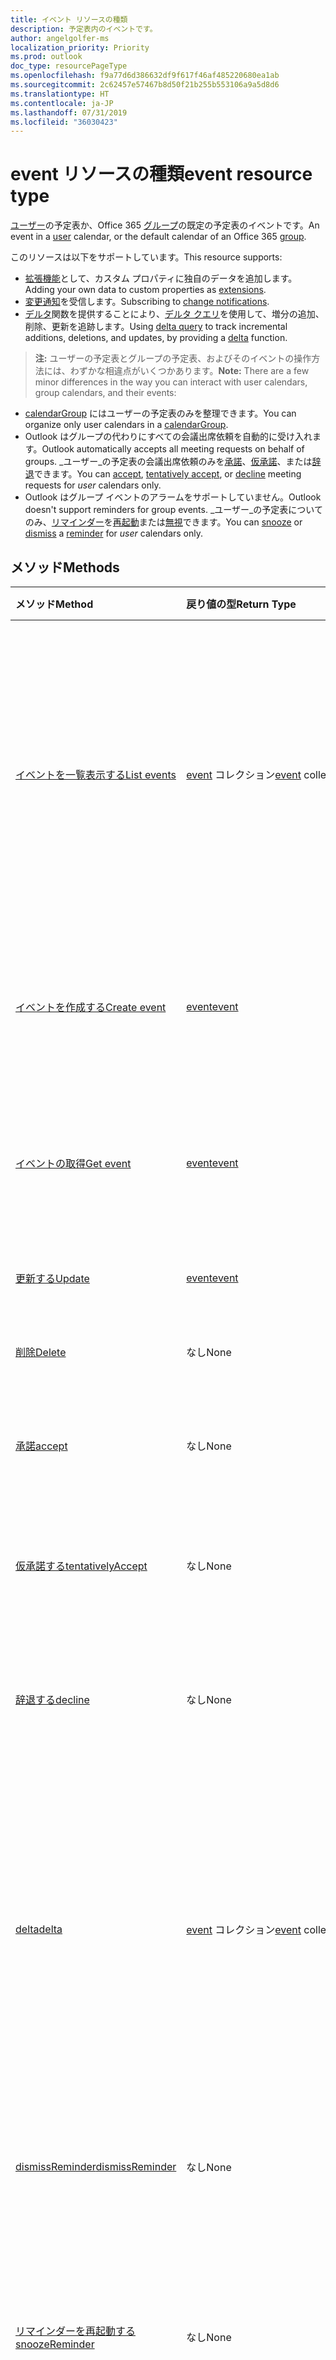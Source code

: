 ```yaml
---
title: イベント リソースの種類
description: 予定表内のイベントです。
author: angelgolfer-ms
localization_priority: Priority
ms.prod: outlook
doc_type: resourcePageType
ms.openlocfilehash: f9a77d6d386632df9f617f46af485220680ea1ab
ms.sourcegitcommit: 2c62457e57467b8d50f21b255b553106a9a5d8d6
ms.translationtype: HT
ms.contentlocale: ja-JP
ms.lasthandoff: 07/31/2019
ms.locfileid: "36030423"
---
```

# <a name="event-resource-type"></a><span data-ttu-id="4b6e9-103">event リソースの種類</span><span class="sxs-lookup"><span data-stu-id="4b6e9-103">event resource type</span></span>

<span data-ttu-id="4b6e9-104">[ユーザー](user.md)の予定表か、Office 365 [グループ](group.md)の既定の予定表のイベントです。</span><span class="sxs-lookup"><span data-stu-id="4b6e9-104">An event in a [user](user.md) calendar, or the default calendar of an Office 365 [group](group.md).</span></span>

<span data-ttu-id="4b6e9-105">このリソースは以下をサポートしています。</span><span class="sxs-lookup"><span data-stu-id="4b6e9-105">This resource supports:</span></span>

- <span data-ttu-id="4b6e9-106">[拡張機能](/graph/extensibility-overview)として、カスタム プロパティに独自のデータを追加します。</span><span class="sxs-lookup"><span data-stu-id="4b6e9-106">Adding your own data to custom properties as [extensions](/graph/extensibility-overview).</span></span>
- <span data-ttu-id="4b6e9-107">[変更通知](/graph/webhooks)を受信します。</span><span class="sxs-lookup"><span data-stu-id="4b6e9-107">Subscribing to [change notifications](/graph/webhooks).</span></span>
- <span data-ttu-id="4b6e9-108">[デルタ](../api/event-delta.md)関数を提供することにより、[デルタ クエリ](/graph/delta-query-overview)を使用して、増分の追加、削除、更新を追跡します。</span><span class="sxs-lookup"><span data-stu-id="4b6e9-108">Using [delta query](/graph/delta-query-overview) to track incremental additions, deletions, and updates, by providing a [delta](../api/event-delta.md) function.</span></span>

> <span data-ttu-id="4b6e9-109">**注:** ユーザーの予定表とグループの予定表、およびそのイベントの操作方法には、わずかな相違点がいくつかあります。</span><span class="sxs-lookup"><span data-stu-id="4b6e9-109">**Note:** There are a few minor differences in the way you can interact with user calendars, group calendars, and their events:</span></span>

- <span data-ttu-id="4b6e9-110">[calendarGroup](calendargroup.md) にはユーザーの予定表のみを整理できます。</span><span class="sxs-lookup"><span data-stu-id="4b6e9-110">You can organize only user calendars in a [calendarGroup](calendargroup.md).</span></span>
- <span data-ttu-id="4b6e9-111">Outlook はグループの代わりにすべての会議出席依頼を自動的に受け入れます。</span><span class="sxs-lookup"><span data-stu-id="4b6e9-111">Outlook automatically accepts all meeting requests on behalf of groups.</span></span> <span data-ttu-id="4b6e9-112">_ユーザー_の予定表の会議出席依頼のみを[承諾](../api/event-accept.md)、[仮承諾](../api/event-tentativelyaccept.md)、または[辞退](../api/event-decline.md)できます。</span><span class="sxs-lookup"><span data-stu-id="4b6e9-112">You can [accept](../api/event-accept.md), [tentatively accept](../api/event-tentativelyaccept.md), or [decline](../api/event-decline.md)  meeting requests for _user_ calendars only.</span></span>
- <span data-ttu-id="4b6e9-113">Outlook はグループ イベントのアラームをサポートしていません。</span><span class="sxs-lookup"><span data-stu-id="4b6e9-113">Outlook doesn't support reminders for group events.</span></span> <span data-ttu-id="4b6e9-114">_ユーザー_の予定表についてのみ、[リマインダー](reminder.md)を[再起動](../api/event-snoozereminder.md)または[無視](../api/event-dismissreminder.md)できます。</span><span class="sxs-lookup"><span data-stu-id="4b6e9-114">You can [snooze](../api/event-snoozereminder.md) or [dismiss](../api/event-dismissreminder.md) a [reminder](reminder.md) for _user_ calendars only.</span></span>

## <a name="methods"></a><span data-ttu-id="4b6e9-115">メソッド</span><span class="sxs-lookup"><span data-stu-id="4b6e9-115">Methods</span></span>

| <span data-ttu-id="4b6e9-116">メソッド</span><span class="sxs-lookup"><span data-stu-id="4b6e9-116">Method</span></span>       | <span data-ttu-id="4b6e9-117">戻り値の型</span><span class="sxs-lookup"><span data-stu-id="4b6e9-117">Return Type</span></span>  |<span data-ttu-id="4b6e9-118">説明</span><span class="sxs-lookup"><span data-stu-id="4b6e9-118">Description</span></span>|
|:---------------|:--------|:----------|
|[<span data-ttu-id="4b6e9-119">イベントを一覧表示する</span><span class="sxs-lookup"><span data-stu-id="4b6e9-119">List events</span></span>](../api/user-list-events.md)|<span data-ttu-id="4b6e9-120">[event](event.md) コレクション</span><span class="sxs-lookup"><span data-stu-id="4b6e9-120">[event](event.md) collection</span></span> |<span data-ttu-id="4b6e9-p103">ユーザーのメールボックス内の[イベント](../resources/event.md) オブジェクトの一覧を取得します。一覧には、単一インスタンスの会議と定期的なマスターが含まれています。</span><span class="sxs-lookup"><span data-stu-id="4b6e9-p103">Retrieve a list of [event](../resources/event.md) objects in the user's mailbox. The list contains single instance meetings and series masters.</span></span>|
|[<span data-ttu-id="4b6e9-123">イベントを作成する</span><span class="sxs-lookup"><span data-stu-id="4b6e9-123">Create event</span></span>](../api/user-post-events.md) |[<span data-ttu-id="4b6e9-124">event</span><span class="sxs-lookup"><span data-stu-id="4b6e9-124">event</span></span>](event.md)| <span data-ttu-id="4b6e9-125">インスタンス コレクションへの投稿により、新しいイベントを作成します。</span><span class="sxs-lookup"><span data-stu-id="4b6e9-125">Create a new event by posting to the instances collection.</span></span>|
|[<span data-ttu-id="4b6e9-126">イベントの取得</span><span class="sxs-lookup"><span data-stu-id="4b6e9-126">Get event</span></span>](../api/event-get.md) | [<span data-ttu-id="4b6e9-127">event</span><span class="sxs-lookup"><span data-stu-id="4b6e9-127">event</span></span>](event.md) |<span data-ttu-id="4b6e9-128">event オブジェクトのプロパティとリレーションシップを読み取ります。</span><span class="sxs-lookup"><span data-stu-id="4b6e9-128">Read properties and relationships of event object.</span></span>|
|[<span data-ttu-id="4b6e9-129">更新する</span><span class="sxs-lookup"><span data-stu-id="4b6e9-129">Update</span></span>](../api/event-update.md) | [<span data-ttu-id="4b6e9-130">event</span><span class="sxs-lookup"><span data-stu-id="4b6e9-130">event</span></span>](event.md) |<span data-ttu-id="4b6e9-131">イベント オブジェクトを更新します。</span><span class="sxs-lookup"><span data-stu-id="4b6e9-131">Update event object.</span></span> |
|[<span data-ttu-id="4b6e9-132">削除</span><span class="sxs-lookup"><span data-stu-id="4b6e9-132">Delete</span></span>](../api/event-delete.md) | <span data-ttu-id="4b6e9-133">なし</span><span class="sxs-lookup"><span data-stu-id="4b6e9-133">None</span></span> |<span data-ttu-id="4b6e9-134">イベント オブジェクトを削除します。</span><span class="sxs-lookup"><span data-stu-id="4b6e9-134">Delete event object.</span></span> |
|[<span data-ttu-id="4b6e9-135">承諾</span><span class="sxs-lookup"><span data-stu-id="4b6e9-135">accept</span></span>](../api/event-accept.md)|<span data-ttu-id="4b6e9-136">なし</span><span class="sxs-lookup"><span data-stu-id="4b6e9-136">None</span></span>|<span data-ttu-id="4b6e9-137">ユーザーの予定表の指定のイベントを承諾します。</span><span class="sxs-lookup"><span data-stu-id="4b6e9-137">Accept the specified event in a user calendar.</span></span>|
|[<span data-ttu-id="4b6e9-138">仮承諾する</span><span class="sxs-lookup"><span data-stu-id="4b6e9-138">tentativelyAccept</span></span>](../api/event-tentativelyaccept.md)|<span data-ttu-id="4b6e9-139">なし</span><span class="sxs-lookup"><span data-stu-id="4b6e9-139">None</span></span>|<span data-ttu-id="4b6e9-140">ユーザーの予定表の指定のイベントを仮承諾します。</span><span class="sxs-lookup"><span data-stu-id="4b6e9-140">Tentatively accept the specified event in a user calendar.</span></span>|
|[<span data-ttu-id="4b6e9-141">辞退する</span><span class="sxs-lookup"><span data-stu-id="4b6e9-141">decline</span></span>](../api/event-decline.md)|<span data-ttu-id="4b6e9-142">なし</span><span class="sxs-lookup"><span data-stu-id="4b6e9-142">None</span></span>|<span data-ttu-id="4b6e9-143">ユーザーの予定表の指定のイベントに対する詳細を辞退します。</span><span class="sxs-lookup"><span data-stu-id="4b6e9-143">Decline invitation to the specified event in a user calendar.</span></span>|
|[<span data-ttu-id="4b6e9-144">delta</span><span class="sxs-lookup"><span data-stu-id="4b6e9-144">delta</span></span>](../api/event-delta.md)|<span data-ttu-id="4b6e9-145">[event](event.md) コレクション</span><span class="sxs-lookup"><span data-stu-id="4b6e9-145">[event](event.md) collection</span></span>|<span data-ttu-id="4b6e9-146">ユーザーの標準として設定されている予定表の**calendarView** において追加、削除、更新された一連のイベント (さまざまなイベント) を取得します。</span><span class="sxs-lookup"><span data-stu-id="4b6e9-146">Get a set of events that have been added, deleted, or updated in a **calendarView** (a range of events) of the user's primary calendar.</span></span>|
|[<span data-ttu-id="4b6e9-147">dismissReminder</span><span class="sxs-lookup"><span data-stu-id="4b6e9-147">dismissReminder</span></span>](../api/event-dismissreminder.md)|<span data-ttu-id="4b6e9-148">なし</span><span class="sxs-lookup"><span data-stu-id="4b6e9-148">None</span></span>|<span data-ttu-id="4b6e9-149">ユーザーの予定表の指定したイベントのリマインダーを無視します。</span><span class="sxs-lookup"><span data-stu-id="4b6e9-149">Dismiss the reminder for the specified event in a user calendar.</span></span>|
|[<span data-ttu-id="4b6e9-150">リマインダーを再起動する</span><span class="sxs-lookup"><span data-stu-id="4b6e9-150">snoozeReminder</span></span>](../api/event-snoozereminder.md)|<span data-ttu-id="4b6e9-151">なし</span><span class="sxs-lookup"><span data-stu-id="4b6e9-151">None</span></span>|<span data-ttu-id="4b6e9-152">ユーザーの予定表の指定したイベントのリマインダーを新しい時刻まで延期します。</span><span class="sxs-lookup"><span data-stu-id="4b6e9-152">Postpone a reminder for the specified event in a user calendar until a new time.</span></span>|
|[<span data-ttu-id="4b6e9-153">インスタンスを一覧表示する</span><span class="sxs-lookup"><span data-stu-id="4b6e9-153">List instances</span></span>](../api/event-list-instances.md) |<span data-ttu-id="4b6e9-154">[event](event.md) コレクション</span><span class="sxs-lookup"><span data-stu-id="4b6e9-154">[event](event.md) collection</span></span>| <span data-ttu-id="4b6e9-p104">指定した時間範囲のイベントのインスタンス (発生) を取得します。イベントが `SeriesMaster` タイプである場合、これは指定した時間範囲内のイベントの発生と例外を返します。</span><span class="sxs-lookup"><span data-stu-id="4b6e9-p104">Get the instances (occurrences) of an event for a specified time range. If the event is a `SeriesMaster` type, this returns the occurrences and exceptions of the event in the specified time range.</span></span>|
|<span data-ttu-id="4b6e9-157">**添付ファイル**</span><span class="sxs-lookup"><span data-stu-id="4b6e9-157">**Attachments**</span></span>| | |
|[<span data-ttu-id="4b6e9-158">添付ファイルを一覧表示する</span><span class="sxs-lookup"><span data-stu-id="4b6e9-158">List attachments</span></span>](../api/event-list-attachments.md) |<span data-ttu-id="4b6e9-159">[attachment](attachment.md) コレクション</span><span class="sxs-lookup"><span data-stu-id="4b6e9-159">[attachment](attachment.md) collection</span></span>| <span data-ttu-id="4b6e9-160">イベントのすべての添付ファイルを取得します。</span><span class="sxs-lookup"><span data-stu-id="4b6e9-160">Get all attachments on an event.</span></span>|
|[<span data-ttu-id="4b6e9-161">添付ファイルを追加する</span><span class="sxs-lookup"><span data-stu-id="4b6e9-161">Add attachment</span></span>](../api/event-post-attachments.md) |[<span data-ttu-id="4b6e9-162">attachment</span><span class="sxs-lookup"><span data-stu-id="4b6e9-162">attachment</span></span>](attachment.md)| <span data-ttu-id="4b6e9-163">添付ファイル コレクションへの投稿により、イベントに新しい添付ファイルを追加します。</span><span class="sxs-lookup"><span data-stu-id="4b6e9-163">Add a new attachment to an event by posting to the attachments collection.</span></span>|
|<span data-ttu-id="4b6e9-164">**オープン拡張機能**</span><span class="sxs-lookup"><span data-stu-id="4b6e9-164">**Open extensions**</span></span>| | |
|[<span data-ttu-id="4b6e9-165">オープン拡張機能を作成する</span><span class="sxs-lookup"><span data-stu-id="4b6e9-165">Create open extension</span></span>](../api/opentypeextension-post-opentypeextension.md) |[<span data-ttu-id="4b6e9-166">openTypeExtension</span><span class="sxs-lookup"><span data-stu-id="4b6e9-166">openTypeExtension</span></span>](opentypeextension.md)| <span data-ttu-id="4b6e9-167">オープン拡張機能を作成し、リソースの新規または既存のインスタンスのカスタム プロパティを追加します。</span><span class="sxs-lookup"><span data-stu-id="4b6e9-167">Create an open extension and add custom properties in a new or existing instance of a resource.</span></span>|
|[<span data-ttu-id="4b6e9-168">オープン拡張機能を取得する</span><span class="sxs-lookup"><span data-stu-id="4b6e9-168">Get open extension</span></span>](../api/opentypeextension-get.md) |<span data-ttu-id="4b6e9-169">[openTypeExtension](opentypeextension.md) コレクション</span><span class="sxs-lookup"><span data-stu-id="4b6e9-169">[openTypeExtension](opentypeextension.md) collection</span></span>| <span data-ttu-id="4b6e9-170">名前や完全修飾名によって識別されたオープン拡張機能オブジェクトを 1 つまたは複数取得します。</span><span class="sxs-lookup"><span data-stu-id="4b6e9-170">Get an open extension object or objects identified by name or fully qualified name.</span></span>|
|<span data-ttu-id="4b6e9-171">**拡張プロパティ**</span><span class="sxs-lookup"><span data-stu-id="4b6e9-171">**Extended properties**</span></span>| | |
|[<span data-ttu-id="4b6e9-172">単一値の拡張プロパティを作成する</span><span class="sxs-lookup"><span data-stu-id="4b6e9-172">Create single-value extended property</span></span>](../api/singlevaluelegacyextendedproperty-post-singlevalueextendedproperties.md) |[<span data-ttu-id="4b6e9-173">event</span><span class="sxs-lookup"><span data-stu-id="4b6e9-173">event</span></span>](event.md)  |<span data-ttu-id="4b6e9-174">新規または既存のイベントに、1 つ以上の単一値の拡張プロパティを作成します。</span><span class="sxs-lookup"><span data-stu-id="4b6e9-174">Create one or more single-value extended properties in a new or existing event.</span></span>   |
|[<span data-ttu-id="4b6e9-175">単一値の拡張プロパティを持つイベントの取得</span><span class="sxs-lookup"><span data-stu-id="4b6e9-175">Get event with single-value extended property</span></span>](../api/singlevaluelegacyextendedproperty-get.md)  | [<span data-ttu-id="4b6e9-176">event</span><span class="sxs-lookup"><span data-stu-id="4b6e9-176">event</span></span>](event.md) | <span data-ttu-id="4b6e9-177">`$expand` または `$filter` を使用して、単一値の拡張プロパティを含むイベントを取得します。</span><span class="sxs-lookup"><span data-stu-id="4b6e9-177">Get events that contain a single-value extended property by using `$expand` or `$filter`.</span></span> |
|[<span data-ttu-id="4b6e9-178">複数値の拡張プロパティを作成する</span><span class="sxs-lookup"><span data-stu-id="4b6e9-178">Create multi-value extended property</span></span>](../api/multivaluelegacyextendedproperty-post-multivalueextendedproperties.md) | [<span data-ttu-id="4b6e9-179">event</span><span class="sxs-lookup"><span data-stu-id="4b6e9-179">event</span></span>](event.md) | <span data-ttu-id="4b6e9-180">新規または既存のイベントに、1 つ以上の複数値の拡張プロパティを作成します。</span><span class="sxs-lookup"><span data-stu-id="4b6e9-180">Create one or more multi-value extended properties in a new or existing event.</span></span>  |
|[<span data-ttu-id="4b6e9-181">複数値の拡張プロパティを持つイベントの取得</span><span class="sxs-lookup"><span data-stu-id="4b6e9-181">Get event with multi-value extended property</span></span>](../api/multivaluelegacyextendedproperty-get.md)  | [<span data-ttu-id="4b6e9-182">event</span><span class="sxs-lookup"><span data-stu-id="4b6e9-182">event</span></span>](event.md) | <span data-ttu-id="4b6e9-183">`$expand` を使用して、複数値の拡張プロパティを含むイベントを取得します。</span><span class="sxs-lookup"><span data-stu-id="4b6e9-183">Get an event that contains a multi-value extended property by using `$expand`.</span></span> |

## <a name="properties"></a><span data-ttu-id="4b6e9-184">プロパティ</span><span class="sxs-lookup"><span data-stu-id="4b6e9-184">Properties</span></span>
| <span data-ttu-id="4b6e9-185">プロパティ</span><span class="sxs-lookup"><span data-stu-id="4b6e9-185">Property</span></span>     | <span data-ttu-id="4b6e9-186">型</span><span class="sxs-lookup"><span data-stu-id="4b6e9-186">Type</span></span>   |<span data-ttu-id="4b6e9-187">説明</span><span class="sxs-lookup"><span data-stu-id="4b6e9-187">Description</span></span>|
|:---------------|:--------|:----------|
|<span data-ttu-id="4b6e9-188">attendees</span><span class="sxs-lookup"><span data-stu-id="4b6e9-188">attendees</span></span>|<span data-ttu-id="4b6e9-189">[attendee](attendee.md) コレクション</span><span class="sxs-lookup"><span data-stu-id="4b6e9-189">[attendee](attendee.md) collection</span></span>|<span data-ttu-id="4b6e9-190">イベントの出席者のコレクション。</span><span class="sxs-lookup"><span data-stu-id="4b6e9-190">The collection of attendees for the event.</span></span>|
|<span data-ttu-id="4b6e9-191">body</span><span class="sxs-lookup"><span data-stu-id="4b6e9-191">body</span></span>|[<span data-ttu-id="4b6e9-192">itemBody</span><span class="sxs-lookup"><span data-stu-id="4b6e9-192">itemBody</span></span>](itembody.md)|<span data-ttu-id="4b6e9-p105">イベントに関連付けられたメッセージの本文。HTML 形式またはテキスト形式にできます。</span><span class="sxs-lookup"><span data-stu-id="4b6e9-p105">The body of the message associated with the event. It can be in HTML or text format.</span></span>|
|<span data-ttu-id="4b6e9-195">bodyPreview</span><span class="sxs-lookup"><span data-stu-id="4b6e9-195">bodyPreview</span></span>|<span data-ttu-id="4b6e9-196">String</span><span class="sxs-lookup"><span data-stu-id="4b6e9-196">String</span></span>|<span data-ttu-id="4b6e9-p106">イベントに関連付けられたメッセージのプレビュー。テキスト形式です。</span><span class="sxs-lookup"><span data-stu-id="4b6e9-p106">The preview of the message associated with the event. It is in text format.</span></span>|
|<span data-ttu-id="4b6e9-199">categories</span><span class="sxs-lookup"><span data-stu-id="4b6e9-199">categories</span></span>|<span data-ttu-id="4b6e9-200">String collection</span><span class="sxs-lookup"><span data-stu-id="4b6e9-200">String collection</span></span>|<span data-ttu-id="4b6e9-201">イベントに関連付けられたカテゴリ。</span><span class="sxs-lookup"><span data-stu-id="4b6e9-201">The categories associated with the event.</span></span>|
|<span data-ttu-id="4b6e9-202">changeKey</span><span class="sxs-lookup"><span data-stu-id="4b6e9-202">changeKey</span></span>|<span data-ttu-id="4b6e9-203">String</span><span class="sxs-lookup"><span data-stu-id="4b6e9-203">String</span></span>|<span data-ttu-id="4b6e9-p107">イベント オブジェクトのバージョンを識別します。イベントを変更するたびに ChangeKey も変更されます。これにより、Exchange は正しいバージョンのオブジェクトに変更を適用できます。</span><span class="sxs-lookup"><span data-stu-id="4b6e9-p107">Identifies the version of the event object. Every time the event is changed, ChangeKey changes as well. This allows Exchange to apply changes to the correct version of the object.</span></span>|
|<span data-ttu-id="4b6e9-207">createdDateTime</span><span class="sxs-lookup"><span data-stu-id="4b6e9-207">createdDateTime</span></span>|<span data-ttu-id="4b6e9-208">DateTimeOffset</span><span class="sxs-lookup"><span data-stu-id="4b6e9-208">DateTimeOffset</span></span>|<span data-ttu-id="4b6e9-p108">Timestamp 型は、ISO 8601 形式を使用して日付と時刻の情報を表し、必ず UTC 時間です。たとえば、2014 年 1 月 1 日午前 0 時 (UTC) は、次のようになります。`'2014-01-01T00:00:00Z'`</span><span class="sxs-lookup"><span data-stu-id="4b6e9-p108">The Timestamp type represents date and time information using ISO 8601 format and is always in UTC time. For example, midnight UTC on Jan 1, 2014 would look like this: `'2014-01-01T00:00:00Z'`</span></span>|
|<span data-ttu-id="4b6e9-211">end</span><span class="sxs-lookup"><span data-stu-id="4b6e9-211">end</span></span>|[<span data-ttu-id="4b6e9-212">dateTimeTimeZone</span><span class="sxs-lookup"><span data-stu-id="4b6e9-212">dateTimeTimeZone</span></span>](datetimetimezone.md)|<span data-ttu-id="4b6e9-213">イベントが終了する日付、時刻、タイムゾーン</span><span class="sxs-lookup"><span data-stu-id="4b6e9-213">The date, time, and time zone that the event ends.</span></span> <span data-ttu-id="4b6e9-214">既定で、終了時刻は UTC 単位です。</span><span class="sxs-lookup"><span data-stu-id="4b6e9-214">By default, the end time is in UTC.</span></span>|
|<span data-ttu-id="4b6e9-215">hasAttachments</span><span class="sxs-lookup"><span data-stu-id="4b6e9-215">hasAttachments</span></span>|<span data-ttu-id="4b6e9-216">Boolean</span><span class="sxs-lookup"><span data-stu-id="4b6e9-216">Boolean</span></span>|<span data-ttu-id="4b6e9-217">イベントに添付ファイルが含まれている場合、true に設定します。</span><span class="sxs-lookup"><span data-stu-id="4b6e9-217">Set to true if the event has attachments.</span></span>|
|<span data-ttu-id="4b6e9-218">iCalUId</span><span class="sxs-lookup"><span data-stu-id="4b6e9-218">iCalUId</span></span>|<span data-ttu-id="4b6e9-219">String</span><span class="sxs-lookup"><span data-stu-id="4b6e9-219">String</span></span>|<span data-ttu-id="4b6e9-220">複数の予定表で 1 つのイベントのすべてのインスタンスによって共有される一意識別子。</span><span class="sxs-lookup"><span data-stu-id="4b6e9-220">A unique identifier that is shared by all instances of an event across different calendars.</span></span> <span data-ttu-id="4b6e9-221">読み取り専用です。</span><span class="sxs-lookup"><span data-stu-id="4b6e9-221">Read-only.</span></span>|
|<span data-ttu-id="4b6e9-222">id</span><span class="sxs-lookup"><span data-stu-id="4b6e9-222">id</span></span>|<span data-ttu-id="4b6e9-223">String</span><span class="sxs-lookup"><span data-stu-id="4b6e9-223">String</span></span>| <span data-ttu-id="4b6e9-224">読み取り専用。</span><span class="sxs-lookup"><span data-stu-id="4b6e9-224">Read-only.</span></span>|
|<span data-ttu-id="4b6e9-225">重要度</span><span class="sxs-lookup"><span data-stu-id="4b6e9-225">importance</span></span>|<span data-ttu-id="4b6e9-226">重要度</span><span class="sxs-lookup"><span data-stu-id="4b6e9-226">importance</span></span>|<span data-ttu-id="4b6e9-227">イベントの重要度。</span><span class="sxs-lookup"><span data-stu-id="4b6e9-227">The importance of the event.</span></span> <span data-ttu-id="4b6e9-228">使用可能な値: `low`、`normal`、`high`。</span><span class="sxs-lookup"><span data-stu-id="4b6e9-228">The possible values are: `low`, `normal`, `high`.</span></span>|
|<span data-ttu-id="4b6e9-229">isAllDay</span><span class="sxs-lookup"><span data-stu-id="4b6e9-229">isAllDay</span></span>|<span data-ttu-id="4b6e9-230">Boolean</span><span class="sxs-lookup"><span data-stu-id="4b6e9-230">Boolean</span></span>|<span data-ttu-id="4b6e9-231">イベントが一日中続く場合に、true に設定します。</span><span class="sxs-lookup"><span data-stu-id="4b6e9-231">Set to true if the event lasts all day.</span></span>|
|<span data-ttu-id="4b6e9-232">isCancelled</span><span class="sxs-lookup"><span data-stu-id="4b6e9-232">isCancelled</span></span>|<span data-ttu-id="4b6e9-233">Boolean</span><span class="sxs-lookup"><span data-stu-id="4b6e9-233">Boolean</span></span>|<span data-ttu-id="4b6e9-234">イベントがキャンセルされた場合に、true に設定します。</span><span class="sxs-lookup"><span data-stu-id="4b6e9-234">Set to true if the event has been canceled.</span></span>|
|<span data-ttu-id="4b6e9-235">isOrganizer</span><span class="sxs-lookup"><span data-stu-id="4b6e9-235">isOrganizer</span></span>|<span data-ttu-id="4b6e9-236">Boolean</span><span class="sxs-lookup"><span data-stu-id="4b6e9-236">Boolean</span></span>|<span data-ttu-id="4b6e9-237">メッセージの送信者が開催者でもある場合に、true に設定します。</span><span class="sxs-lookup"><span data-stu-id="4b6e9-237">Set to true if the message sender is also the organizer.</span></span>|
|<span data-ttu-id="4b6e9-238">isReminderOn</span><span class="sxs-lookup"><span data-stu-id="4b6e9-238">isReminderOn</span></span>|<span data-ttu-id="4b6e9-239">Boolean</span><span class="sxs-lookup"><span data-stu-id="4b6e9-239">Boolean</span></span>|<span data-ttu-id="4b6e9-240">ユーザーにイベントを通知するアラートを設定する場合は、true に設定します。</span><span class="sxs-lookup"><span data-stu-id="4b6e9-240">Set to true if an alert is set to remind the user of the event.</span></span>|
|<span data-ttu-id="4b6e9-241">lastModifiedDateTime</span><span class="sxs-lookup"><span data-stu-id="4b6e9-241">lastModifiedDateTime</span></span>|<span data-ttu-id="4b6e9-242">DateTimeOffset</span><span class="sxs-lookup"><span data-stu-id="4b6e9-242">DateTimeOffset</span></span>|<span data-ttu-id="4b6e9-p112">Timestamp 型は、ISO 8601 形式を使用して日付と時刻の情報を表し、必ず UTC 時間です。たとえば、2014 年 1 月 1 日午前 0 時 (UTC) は、次のようになります。`'2014-01-01T00:00:00Z'`</span><span class="sxs-lookup"><span data-stu-id="4b6e9-p112">The Timestamp type represents date and time information using ISO 8601 format and is always in UTC time. For example, midnight UTC on Jan 1, 2014 would look like this: `'2014-01-01T00:00:00Z'`</span></span>|
|<span data-ttu-id="4b6e9-245">location</span><span class="sxs-lookup"><span data-stu-id="4b6e9-245">location</span></span>|[<span data-ttu-id="4b6e9-246">location</span><span class="sxs-lookup"><span data-stu-id="4b6e9-246">location</span></span>](location.md)|<span data-ttu-id="4b6e9-247">イベントの場所。</span><span class="sxs-lookup"><span data-stu-id="4b6e9-247">The location of the event.</span></span>|
|<span data-ttu-id="4b6e9-248">locations</span><span class="sxs-lookup"><span data-stu-id="4b6e9-248">locations</span></span>|<span data-ttu-id="4b6e9-249">[location](location.md) コレクション</span><span class="sxs-lookup"><span data-stu-id="4b6e9-249">[location](location.md) collection</span></span>|<span data-ttu-id="4b6e9-250">イベントを開催する場所、または参加者がいる場所。</span><span class="sxs-lookup"><span data-stu-id="4b6e9-250">The locations where the event is held or attended from.</span></span> <span data-ttu-id="4b6e9-251">**location** プロパティと **locations** プロパティは常に互いに一致します。</span><span class="sxs-lookup"><span data-stu-id="4b6e9-251">The **location** and **locations** properties always correspond with each other.</span></span> <span data-ttu-id="4b6e9-252">**location** プロパティを更新すると、**locations** コレクションに含まれる既存のすべての場所が削除されて、**location** の新しい値に置き換えられます。</span><span class="sxs-lookup"><span data-stu-id="4b6e9-252">If you update the **location** property, any prior locations in the **locations** collection would be removed and replaced by the new **location** value.</span></span> |
|<span data-ttu-id="4b6e9-253">onlineMeetingUrl</span><span class="sxs-lookup"><span data-stu-id="4b6e9-253">onlineMeetingUrl</span></span>|<span data-ttu-id="4b6e9-254">String</span><span class="sxs-lookup"><span data-stu-id="4b6e9-254">String</span></span>|<span data-ttu-id="4b6e9-255">オンライン会議の URL。</span><span class="sxs-lookup"><span data-stu-id="4b6e9-255">A URL for an online meeting.</span></span> <span data-ttu-id="4b6e9-256">このプロパティは、開催者が Skype 会議などのオンライン会議としてイベントを指定する場合にのみ設定します。</span><span class="sxs-lookup"><span data-stu-id="4b6e9-256">The property is set only when an organizer specifies an event as an online meeting such as a Skype meeting.</span></span> <span data-ttu-id="4b6e9-257">読み取り専用です。</span><span class="sxs-lookup"><span data-stu-id="4b6e9-257">Read-only.</span></span>|
|<span data-ttu-id="4b6e9-258">構成内容変更</span><span class="sxs-lookup"><span data-stu-id="4b6e9-258">organizer</span></span>|[<span data-ttu-id="4b6e9-259">recipient</span><span class="sxs-lookup"><span data-stu-id="4b6e9-259">recipient</span></span>](recipient.md)|<span data-ttu-id="4b6e9-260">イベントの開催者。</span><span class="sxs-lookup"><span data-stu-id="4b6e9-260">The organizer of the event.</span></span>|
|<span data-ttu-id="4b6e9-261">originalEndTimeZone</span><span class="sxs-lookup"><span data-stu-id="4b6e9-261">originalEndTimeZone</span></span>|<span data-ttu-id="4b6e9-262">String</span><span class="sxs-lookup"><span data-stu-id="4b6e9-262">String</span></span>|<span data-ttu-id="4b6e9-263">イベントの作成時に設定された終了タイム ゾーン。</span><span class="sxs-lookup"><span data-stu-id="4b6e9-263">The end time zone that was set when the event was created.</span></span> <span data-ttu-id="4b6e9-264">値 `tzone://Microsoft/Custom` は、デスクトップの Outlook で、従来のカスタム タイム ゾーンが設定されていることを示します。</span><span class="sxs-lookup"><span data-stu-id="4b6e9-264">A value of `tzone://Microsoft/Custom` indicates that a legacy custom time zone was set in desktop Outlook.</span></span>|
|<span data-ttu-id="4b6e9-265">originalStart</span><span class="sxs-lookup"><span data-stu-id="4b6e9-265">originalStart</span></span>|<span data-ttu-id="4b6e9-266">DateTimeOffset</span><span class="sxs-lookup"><span data-stu-id="4b6e9-266">DateTimeOffset</span></span>|<span data-ttu-id="4b6e9-p116">Timestamp 型は、ISO 8601 形式を使用して日付と時刻の情報を表し、必ず UTC 時間です。たとえば、2014 年 1 月 1 日午前 0 時 (UTC) は、次のようになります。`'2014-01-01T00:00:00Z'`</span><span class="sxs-lookup"><span data-stu-id="4b6e9-p116">The Timestamp type represents date and time information using ISO 8601 format and is always in UTC time. For example, midnight UTC on Jan 1, 2014 would look like this: `'2014-01-01T00:00:00Z'`</span></span>|
|<span data-ttu-id="4b6e9-269">originalStartTimeZone</span><span class="sxs-lookup"><span data-stu-id="4b6e9-269">originalStartTimeZone</span></span>|<span data-ttu-id="4b6e9-270">String</span><span class="sxs-lookup"><span data-stu-id="4b6e9-270">String</span></span>|<span data-ttu-id="4b6e9-p117">イベントが作成されたときに設定された開始タイム ゾーン。値 `tzone://Microsoft/Custom` は、デスクトップの Outlook で、従来のカスタム タイム ゾーンが設定されていることを示します。</span><span class="sxs-lookup"><span data-stu-id="4b6e9-p117">The start time zone that was set when the event was created. A value of `tzone://Microsoft/Custom` indicates that a legacy custom time zone was set in desktop Outlook.</span></span> |
|<span data-ttu-id="4b6e9-273">recurrence</span><span class="sxs-lookup"><span data-stu-id="4b6e9-273">recurrence</span></span>|[<span data-ttu-id="4b6e9-274">patternedRecurrence</span><span class="sxs-lookup"><span data-stu-id="4b6e9-274">patternedRecurrence</span></span>](patternedrecurrence.md)|<span data-ttu-id="4b6e9-275">イベントの繰り返しパターン。</span><span class="sxs-lookup"><span data-stu-id="4b6e9-275">The recurrence pattern for the event.</span></span>|
|<span data-ttu-id="4b6e9-276">reminderMinutesBeforeStart</span><span class="sxs-lookup"><span data-stu-id="4b6e9-276">reminderMinutesBeforeStart</span></span>|<span data-ttu-id="4b6e9-277">Int32</span><span class="sxs-lookup"><span data-stu-id="4b6e9-277">Int32</span></span>|<span data-ttu-id="4b6e9-278">アラーム通知を行う、イベント開始時間前の分数。</span><span class="sxs-lookup"><span data-stu-id="4b6e9-278">The number of minutes before the event start time that the reminder alert occurs.</span></span>|
|<span data-ttu-id="4b6e9-279">responseRequested</span><span class="sxs-lookup"><span data-stu-id="4b6e9-279">responseRequested</span></span>|<span data-ttu-id="4b6e9-280">Boolean</span><span class="sxs-lookup"><span data-stu-id="4b6e9-280">Boolean</span></span>|<span data-ttu-id="4b6e9-281">イベントが承諾または辞退されたときに、送信者が応答を希望する場合に、true に設定します。</span><span class="sxs-lookup"><span data-stu-id="4b6e9-281">Set to true if the sender would like a response when the event is accepted or declined.</span></span>|
|<span data-ttu-id="4b6e9-282">responseStatus</span><span class="sxs-lookup"><span data-stu-id="4b6e9-282">responseStatus</span></span>|[<span data-ttu-id="4b6e9-283">responseStatus</span><span class="sxs-lookup"><span data-stu-id="4b6e9-283">responseStatus</span></span>](responsestatus.md)|<span data-ttu-id="4b6e9-284">イベント メッセージへの応答で送信される応答のタイプを識別します。</span><span class="sxs-lookup"><span data-stu-id="4b6e9-284">Indicates the type of response sent in response to an event message.</span></span>|
|<span data-ttu-id="4b6e9-285">sensitivity</span><span class="sxs-lookup"><span data-stu-id="4b6e9-285">sensitivity</span></span>|<span data-ttu-id="4b6e9-286">sensitivity</span><span class="sxs-lookup"><span data-stu-id="4b6e9-286">sensitivity</span></span>| <span data-ttu-id="4b6e9-287">使用可能な値: `normal`、`personal`、`private`、`confidential`。</span><span class="sxs-lookup"><span data-stu-id="4b6e9-287">The possible values are: `normal`, `personal`, `private`, `confidential`.</span></span>|
|<span data-ttu-id="4b6e9-288">seriesMasterId</span><span class="sxs-lookup"><span data-stu-id="4b6e9-288">seriesMasterId</span></span>|<span data-ttu-id="4b6e9-289">String</span><span class="sxs-lookup"><span data-stu-id="4b6e9-289">String</span></span>|<span data-ttu-id="4b6e9-290">対象イベントが定期的なアイテムの一部である場合、定期的なアイテムのマスター アイテムの ID。</span><span class="sxs-lookup"><span data-stu-id="4b6e9-290">The ID for the recurring series master item, if this event is part of a recurring series.</span></span>|
|<span data-ttu-id="4b6e9-291">showAs</span><span class="sxs-lookup"><span data-stu-id="4b6e9-291">showAs</span></span>|<span data-ttu-id="4b6e9-292">freeBusyStatus</span><span class="sxs-lookup"><span data-stu-id="4b6e9-292">freeBusyStatus</span></span>|<span data-ttu-id="4b6e9-293">表示するステータス。</span><span class="sxs-lookup"><span data-stu-id="4b6e9-293">The status to show.</span></span> <span data-ttu-id="4b6e9-294">使用可能な値: `free`、`tentative`、`busy`、`oof`、`workingElsewhere`、`unknown`。</span><span class="sxs-lookup"><span data-stu-id="4b6e9-294">The possible values are: `free`, `tentative`, `busy`, `oof`, `workingElsewhere`, `unknown`.</span></span>|
|<span data-ttu-id="4b6e9-295">開始</span><span class="sxs-lookup"><span data-stu-id="4b6e9-295">start</span></span>|[<span data-ttu-id="4b6e9-296">dateTimeTimeZone</span><span class="sxs-lookup"><span data-stu-id="4b6e9-296">dateTimeTimeZone</span></span>](datetimetimezone.md)|<span data-ttu-id="4b6e9-297">イベントが開始する日付、時刻、タイムゾーン。</span><span class="sxs-lookup"><span data-stu-id="4b6e9-297">The date, time, and time zone that the event starts.</span></span> <span data-ttu-id="4b6e9-298">既定で、開始時刻は UTC 単位です。</span><span class="sxs-lookup"><span data-stu-id="4b6e9-298">By default, the start time is in UTC.</span></span>|
|<span data-ttu-id="4b6e9-299">subject</span><span class="sxs-lookup"><span data-stu-id="4b6e9-299">subject</span></span>|<span data-ttu-id="4b6e9-300">String</span><span class="sxs-lookup"><span data-stu-id="4b6e9-300">String</span></span>|<span data-ttu-id="4b6e9-301">イベントの件名行のテキスト。</span><span class="sxs-lookup"><span data-stu-id="4b6e9-301">The text of the event's subject line.</span></span>|
|<span data-ttu-id="4b6e9-302">type</span><span class="sxs-lookup"><span data-stu-id="4b6e9-302">type</span></span>|<span data-ttu-id="4b6e9-303">eventType</span><span class="sxs-lookup"><span data-stu-id="4b6e9-303">eventType</span></span>|<span data-ttu-id="4b6e9-304">イベントの種類。</span><span class="sxs-lookup"><span data-stu-id="4b6e9-304">The event type.</span></span> <span data-ttu-id="4b6e9-305">使用可能な値: `singleInstance`、`occurrence`、`exception`、`seriesMaster`。</span><span class="sxs-lookup"><span data-stu-id="4b6e9-305">The possible values are: `singleInstance`, `occurrence`, `exception`, `seriesMaster`.</span></span> <span data-ttu-id="4b6e9-306">読み取り専用です。</span><span class="sxs-lookup"><span data-stu-id="4b6e9-306">Read-only.</span></span>|
|<span data-ttu-id="4b6e9-307">webLink</span><span class="sxs-lookup"><span data-stu-id="4b6e9-307">webLink</span></span>|<span data-ttu-id="4b6e9-308">String</span><span class="sxs-lookup"><span data-stu-id="4b6e9-308">String</span></span>|<span data-ttu-id="4b6e9-309">Outlook Web App でイベントを開く URL。</span><span class="sxs-lookup"><span data-stu-id="4b6e9-309">The URL to open the event in Outlook Web App.</span></span><br/><br/><span data-ttu-id="4b6e9-p121">Outlook Web App のメールボックスにログインしている場合、ブラウザーでイベントが開きます。まだブラウザーでログインしていない場合、ログインするように求められます。</span><span class="sxs-lookup"><span data-stu-id="4b6e9-p121">The event will open in the browser if you are logged in to your mailbox via Outlook Web App. You will be prompted to login if you are not already logged in with the browser.</span></span><br/><br/><span data-ttu-id="4b6e9-312">この URL には、iFrame 内からアクセスできます。</span><span class="sxs-lookup"><span data-stu-id="4b6e9-312">This URL can be accessed from within an iFrame.</span></span>|

## <a name="relationships"></a><span data-ttu-id="4b6e9-313">リレーションシップ</span><span class="sxs-lookup"><span data-stu-id="4b6e9-313">Relationships</span></span>
| <span data-ttu-id="4b6e9-314">リレーションシップ</span><span class="sxs-lookup"><span data-stu-id="4b6e9-314">Relationship</span></span> | <span data-ttu-id="4b6e9-315">型</span><span class="sxs-lookup"><span data-stu-id="4b6e9-315">Type</span></span>   |<span data-ttu-id="4b6e9-316">説明</span><span class="sxs-lookup"><span data-stu-id="4b6e9-316">Description</span></span>|
|:---------------|:--------|:----------|
|<span data-ttu-id="4b6e9-317">attachments</span><span class="sxs-lookup"><span data-stu-id="4b6e9-317">attachments</span></span>|<span data-ttu-id="4b6e9-318">[attachment](attachment.md) コレクション</span><span class="sxs-lookup"><span data-stu-id="4b6e9-318">[attachment](attachment.md) collection</span></span>|<span data-ttu-id="4b6e9-p122">イベントの [fileAttachment](fileattachment.md) 添付ファイルと [itemAttachment](itemattachment.md) 添付ファイルのコレクション。ナビゲーション プロパティ。読み取り専用。Null 許容型。</span><span class="sxs-lookup"><span data-stu-id="4b6e9-p122">The collection of [fileAttachment](fileattachment.md) and [itemAttachment](itemattachment.md) attachments for the event. Navigation property. Read-only. Nullable.</span></span>|
|<span data-ttu-id="4b6e9-323">予定表</span><span class="sxs-lookup"><span data-stu-id="4b6e9-323">calendar</span></span>|[<span data-ttu-id="4b6e9-324">calendar</span><span class="sxs-lookup"><span data-stu-id="4b6e9-324">calendar</span></span>](calendar.md)|<span data-ttu-id="4b6e9-p123">イベントを含む予定表。ナビゲーション プロパティ。読み取り専用。</span><span class="sxs-lookup"><span data-stu-id="4b6e9-p123">The calendar that contains the event. Navigation property. Read-only.</span></span>|
|<span data-ttu-id="4b6e9-328">extensions</span><span class="sxs-lookup"><span data-stu-id="4b6e9-328">extensions</span></span>|<span data-ttu-id="4b6e9-329">[Extension](extension.md) コレクション</span><span class="sxs-lookup"><span data-stu-id="4b6e9-329">[Extension](extension.md) collection</span></span>|<span data-ttu-id="4b6e9-p124">イベントに対して定義されているオープン拡張機能のコレクション。読み取り専用。Null 許容型。</span><span class="sxs-lookup"><span data-stu-id="4b6e9-p124">The collection of open extensions defined for the event. Read-only. Nullable.</span></span>|
|<span data-ttu-id="4b6e9-333">インスタンス</span><span class="sxs-lookup"><span data-stu-id="4b6e9-333">instances</span></span>|<span data-ttu-id="4b6e9-334">[event](event.md) コレクション</span><span class="sxs-lookup"><span data-stu-id="4b6e9-334">[event](event.md) collection</span></span>|<span data-ttu-id="4b6e9-p125">イベントのインスタンス。ナビゲーション プロパティ。読み取り専用。Null 許容型。</span><span class="sxs-lookup"><span data-stu-id="4b6e9-p125">The instances of the event. Navigation property. Read-only. Nullable.</span></span>|
|<span data-ttu-id="4b6e9-339">multiValueExtendedProperties</span><span class="sxs-lookup"><span data-stu-id="4b6e9-339">multiValueExtendedProperties</span></span>|<span data-ttu-id="4b6e9-340">[multiValueLegacyExtendedProperty](multivaluelegacyextendedproperty.md) collection</span><span class="sxs-lookup"><span data-stu-id="4b6e9-340">[multiValueLegacyExtendedProperty](multivaluelegacyextendedproperty.md) collection</span></span>| <span data-ttu-id="4b6e9-p126">イベントに対して定義された、複数値の拡張プロパティのコレクション。読み取り専用。Null 許容型。</span><span class="sxs-lookup"><span data-stu-id="4b6e9-p126">The collection of multi-value extended properties defined for the event. Read-only. Nullable.</span></span>|
|<span data-ttu-id="4b6e9-344">singleValueExtendedProperties</span><span class="sxs-lookup"><span data-stu-id="4b6e9-344">singleValueExtendedProperties</span></span>|<span data-ttu-id="4b6e9-345">[singleValueLegacyExtendedProperty](singlevaluelegacyextendedproperty.md) collection</span><span class="sxs-lookup"><span data-stu-id="4b6e9-345">[singleValueLegacyExtendedProperty](singlevaluelegacyextendedproperty.md) collection</span></span>| <span data-ttu-id="4b6e9-p127">イベントに対して定義された、単一値の拡張プロパティのコレクションです。読み取り専用。Null 許容型。</span><span class="sxs-lookup"><span data-stu-id="4b6e9-p127">The collection of single-value extended properties defined for the event. Read-only. Nullable.</span></span>|

## <a name="json-representation"></a><span data-ttu-id="4b6e9-349">JSON 表記</span><span class="sxs-lookup"><span data-stu-id="4b6e9-349">JSON representation</span></span>

<span data-ttu-id="4b6e9-350">以下は、リソースの JSON 表記です</span><span class="sxs-lookup"><span data-stu-id="4b6e9-350">Here is a JSON representation of the resource</span></span>

<!--{
  "blockType": "resource",
  "openType": true,
  "optionalProperties": [
    "attachments",
    "calendar",
    "extensions",
    "instances",
    "multiValueExtendedProperties",
    "singleValueExtendedProperties"
  ],
  "keyProperty": "id",
  "baseType": "microsoft.graph.outlookItem",
  "@odata.type": "microsoft.graph.event",
  "@odata.annotations": [
    {
      "property": "attachments",
      "capabilities": {
        "changeTracking": false,
        "searchable": false,
        "updatable": false
      }
    },
    {
      "property": "calendar",
      "capabilities": {
        "changeTracking": false,
        "deletable": false,
        "expandable": false,
        "insertable": false,
        "navigability": "single",
        "searchable": false,
        "updatable": false
      }
    },
    {
      "property": "extensions",
      "capabilities": {
        "changeTracking": false,
        "searchable": false
      }
    },
    {
      "property": "instances",
      "capabilities": {
        "changeTracking": false,
        "deletable": false,
        "expandable": false,
        "insertable": false,
        "navigability": "single",
        "searchable": false,
        "updatable": false
      }
    }
  ]
}-->

```json
{
  "attendees": [{"@odata.type": "microsoft.graph.attendee"}],
  "body": {"@odata.type": "microsoft.graph.itemBody"},
  "bodyPreview": "string",
  "categories": ["string"],
  "changeKey": "string",
  "createdDateTime": "String (timestamp)",
  "end": {"@odata.type": "microsoft.graph.dateTimeTimeZone"},
  "hasAttachments": true,
  "iCalUId": "string",
  "id": "string (identifier)",
  "importance": "String",
  "isAllDay": true,
  "isCancelled": true,
  "isOrganizer": true,
  "isReminderOn": true,
  "lastModifiedDateTime": "String (timestamp)",
  "location": {"@odata.type": "microsoft.graph.location"},
  "locations": [{"@odata.type": "microsoft.graph.location"}],
  "onlineMeetingUrl": "string",
  "organizer": {"@odata.type": "microsoft.graph.recipient"},
  "originalEndTimeZone": "string",
  "originalStart": "String (timestamp)",
  "originalStartTimeZone": "string",
  "recurrence": {"@odata.type": "microsoft.graph.patternedRecurrence"},
  "reminderMinutesBeforeStart": 1024,
  "responseRequested": true,
  "responseStatus": {"@odata.type": "microsoft.graph.responseStatus"},
  "sensitivity": "String",
  "seriesMasterId": "string",
  "showAs": "String",
  "start": {"@odata.type": "microsoft.graph.dateTimeTimeZone"},
  "subject": "string",
  "type": "String",
  "webLink": "string",

  "attachments": [ { "@odata.type": "microsoft.graph.attachment" } ],
  "calendar": { "@odata.type": "microsoft.graph.calendar" },
  "extensions": [ { "@odata.type": "microsoft.graph.extension" } ],
  "instances": [ { "@odata.type": "microsoft.graph.event" }],
  "multiValueExtendedProperties": [ { "@odata.type": "microsoft.graph.multiValueLegacyExtendedProperty" }],
  "singleValueExtendedProperties": [ { "@odata.type": "microsoft.graph.singleValueLegacyExtendedProperty" }]

}

```


## <a name="see-also"></a><span data-ttu-id="4b6e9-351">関連項目</span><span class="sxs-lookup"><span data-stu-id="4b6e9-351">See also</span></span>

- [<span data-ttu-id="4b6e9-352">デルタ クエリを使用して、Microsoft Graph データの変更を追跡する</span><span class="sxs-lookup"><span data-stu-id="4b6e9-352">Use delta query to track changes in Microsoft Graph data</span></span>](/graph/delta-query-overview)
- [<span data-ttu-id="4b6e9-353">フォルダー内のイベントへの増分の変更を取得する</span><span class="sxs-lookup"><span data-stu-id="4b6e9-353">Get incremental changes to events in a folder</span></span>](/graph/delta-query-events)
- [<span data-ttu-id="4b6e9-354">拡張機能を使用してカスタム データをリソースに追加する</span><span class="sxs-lookup"><span data-stu-id="4b6e9-354">Add custom data to resources using extensions</span></span>](/graph/extensibility-overview)
- [<span data-ttu-id="4b6e9-355">オープン拡張機能を使用してカスタム データをユーザーに追加する</span><span class="sxs-lookup"><span data-stu-id="4b6e9-355">Add custom data to users using open extensions</span></span>](/graph/extensibility-open-users)
- [<span data-ttu-id="4b6e9-356">スキーマ拡張機能を使用したグループへのカスタム データの追加</span><span class="sxs-lookup"><span data-stu-id="4b6e9-356">Add custom data to groups using schema extensions</span></span>](/graph/extensibility-schema-groups)


<!-- uuid: 8fcb5dbc-d5aa-4681-8e31-b001d5168d79
2015-10-25 14:57:30 UTC -->
<!-- {
  "type": "#page.annotation",
  "description": "event resource",
  "keywords": "",
  "section": "documentation",
  "tocPath": ""
}-->
